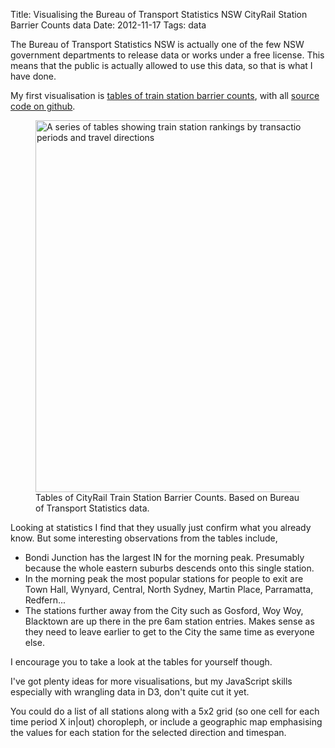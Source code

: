 Title: Visualising the Bureau of Transport Statistics NSW CityRail Station Barrier Counts data
Date: 2012-11-17
Tags: data

The Bureau of Transport Statistics NSW is actually one of the few NSW
government departments to release data or works under a free license. This means
that the public is actually allowed to use this data, so that is what I have
done.

My first visualisation is [tables of train station barrier
counts](//tianjara.net/hosted/bts/train-barrier/tables/), with all [source code
on github](https://github.com/andrewharvey/bts-nsw2pgsql).

<figure>
  <a href="/blog/attachments/2012/11/train-station-barrier-count-tables.png">
    <img alt="A series of tables showing train station rankings by transaction for
different time periods and travel directions" width="595"
src="/blog/attachments/2012/11/train-station-barrier-count-tables.png" />
  </a>
  <figcation>Tables of CityRail Train Station Barrier Counts. Based on Bureau of
  Transport Statistics data.</figcaption>
</figure>

Looking at statistics I find that they usually just confirm what you already
know. But some interesting observations from the tables include,

 * Bondi Junction has the largest IN for the morning peak. Presumably because
   the whole eastern suburbs descends onto this single station.
 * In the morning peak the most popular stations for people to exit are Town
   Hall, Wynyard, Central, North Sydney, Martin Place, Parramatta, Redfern...
 * The stations further away from the City such as Gosford, Woy Woy, Blacktown
   are up there in the pre 6am station entries. Makes sense as they need to
   leave earlier to get to the City the same time as everyone else.

I encourage you to take a look at the tables for yourself though.

I've got plenty ideas for more visualisations, but my JavaScript skills
especially with wrangling data in D3, don't quite cut it yet.

You could do a list of all stations along with a 5x2 grid (so one cell for each
time period X in|out) choropleph, or include a geographic map emphasising the
values for each station for the selected direction and timespan.
